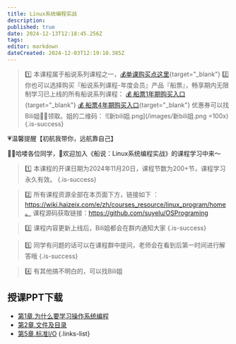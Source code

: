 ```yaml
---
title: Linux系统编程实战
description: 
published: true
date: 2024-12-13T12:18:45.256Z
tags: 
editor: markdown
dateCreated: 2024-12-03T12:19:10.385Z
---
```


> :one: 本课程属于船说系列课程之一，[💰单课购买点这里](https://b23.tv/XrrnqMt){target="_blank"}
> :two: 你也可以选择购买『船说系列课程-年度会员』产品『船票』，畅享期内无限制学习已上线的所有船说系列课程：
[💰 船票1年期购买入口](https://b23.tv/uCOhTk2){target="_blank"}
[💰 船票4年期购买入口](https://b23.tv/vU6TsQU){target="_blank"}
优惠券可以找Bili姐👩‍💻领取。姐的二维码：
![新bili姐.png](/images/新bili姐.png =100x)
{.is-success}

 💗温馨提醒【初航我带你，远航靠自己】

🙋‍♂️哈喽各位同学，👏欢迎加入《船说：Linux系统编程实战》的课程学习中来～

> 1️⃣ 本课程的开课日期为2024年11月20日，课程节数为200+节，课程学习永久有效。
{.is-success}

> 2️⃣ 所有课程资源全部在本页面下方，链接如下 ：https://wiki.haizeix.com/e/zh/courses_resource/linux_program/home。
课程源码获取链接：https://github.com/suyelu/OSPrograming

> 3️⃣ 课程内容更新上线后，Bili姐都会在群内通知大家
{.is-success}

> 5️⃣ 同学有问题的话可以在课程群中提问，老师会在看到后第一时间进行解答哦
{.is-success}

> 4️⃣ 有其他搞不明白的，可以找Bili姐



## 授课PPT下载
- [第1章.为什么要学习操作系统编程](/courses_resource/linux_program/linux_course_resource/charpter01.pdf)
- [第2章.文件及目录](/courses_resource/linux_program/linux_course_resource/charpter02.pdf)
- [第5章.标准I/O](/courses_resource/linux_program/linux_course_resource/charpter05.pdf)
{.links-list}
